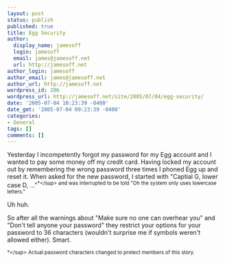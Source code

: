 ```yaml
---
layout: post
status: publish
published: true
title: Egg Security
author:
  display_name: jamesoff
  login: jamesoff
  email: james@jamesoff.net
  url: http://jamesoff.net
author_login: jamesoff
author_email: james@jamesoff.net
author_url: http://jamesoff.net
wordpress_id: 206
wordpress_url: http://jamesoff.net/site/2005/07/04/egg-security/
date: '2005-07-04 10:23:39 -0400'
date_gmt: '2005-07-04 09:23:39 -0400'
categories:
- General
tags: []
comments: []
---
```

<p>Yesterday I incompetently forgot my password for my Egg account and I wanted to pay some money off my credit card. Having locked my account out by remembering the wrong password three times I phoned Egg up and reset it. When asked for the new password, I started with "Captial G, lower case D, ..."<sup>*<&#47;sup> and was interrupted to be told "Oh the system only uses lowercase letters."</p>
<p>Uh huh.</p>
<p>So after all the warnings about "Make sure no one can overhear you" and "Don't tell anyone your password" they restrict your options for your password to 36 characters (wouldn't surprise me if symbols weren't allowed either). Smart.</p>
<p><sup>*<&#47;sup> Actual password characters changed to protect members of this story.</p>
